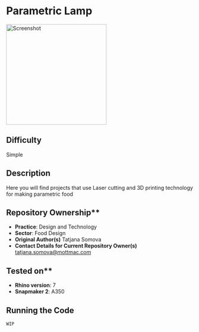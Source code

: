# Parametric Lamp

<img alt="Screenshot" src="/cake.jpg " height="270" />

## Difficulty 
Simple

## Description 
Here you will find projects that use Laser cutting and 3D printing technology for making parametric food

## Repository Ownership**
* **Practice**: Design and Technology
* **Sector**: Food Design
* **Original Author(s)** Tatjana Somova
* **Contact Details for Current Repository Owner(s)** tatjana.somova@mottmac.com


## Tested on**
* **Rhino version**: 7
* **Snapmaker 2**: A350

## Running the Code
 ```
WIP
```
